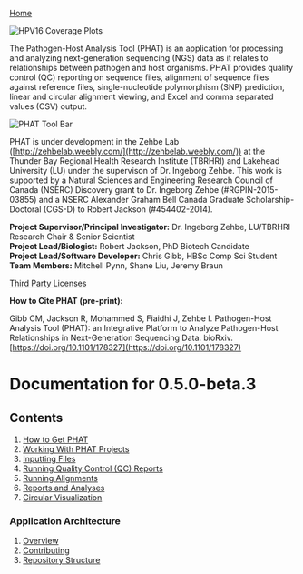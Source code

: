 [Home](https://chgibb.github.io/PHATDocs/)

![HPV16 Coverage Plots](https://chgibb.github.io//PHATDocs/docs/releases/0.1.0-beta.1/covHPV16white.png)

The Pathogen-Host Analysis Tool (PHAT) is an application for processing and analyzing next-generation sequencing (NGS) data as it relates to relationships between pathogen and host organisms. PHAT provides quality control (QC) reporting on sequence files, alignment of sequence files against reference files, single-nucleotide polymorphism (SNP) prediction, linear and circular alignment viewing, and Excel and comma separated values (CSV) output.

![PHAT Tool Bar](https://chgibb.github.io//PHATDocs/docs/releases/0.5.0-beta.3/PHATtoolbar.png)

PHAT is under development in the Zehbe Lab ([http://zehbelab.weebly.com/](http://zehbelab.weebly.com/)) at the Thunder Bay Regional Health Research Institute (TBRHRI) and Lakehead University (LU) under the supervison of Dr. Ingeborg Zehbe. This work is supported by a Natural Sciences and Engineering Research Council of Canada (NSERC) Discovery grant to Dr. Ingeborg Zehbe (#RGPIN-2015-03855) and a NSERC Alexander Graham Bell Canada Graduate Scholarship-Doctoral (CGS-D) to Robert Jackson (#454402-2014).

**Project Supervisor/Principal Investigator:** Dr. Ingeborg Zehbe, LU/TBRHRI Research Chair & Senior Scientist    
**Project Lead/Biologist:** Robert Jackson, PhD Biotech Candidate    
**Project Lead/Software Developer:** Chris Gibb, HBSc Comp Sci Student  
**Team Members:** Mitchell Pynn, Shane Liu, Jeremy Braun

[Third Party Licenses](https://chgibb.github.io/PHATDocs/docs/releases/0.5.0-beta.3/thirdParty)

**How to Cite PHAT (pre-print):**

Gibb CM, Jackson R, Mohammed S, Fiaidhi J, Zehbe I. Pathogen-Host Analysis Tool (PHAT): an Integrative Platform to Analyze Pathogen-Host Relationships in Next-Generation Sequencing Data. bioRxiv. [https://doi.org/10.1101/178327](https://doi.org/10.1101/178327)

# Documentation for 0.5.0-beta.3
## Contents
1. [How to Get PHAT](https://chgibb.github.io/PHATDocs/docs/releases/0.5.0-beta.3/howToGetPHAT)
2. [Working With PHAT Projects](https://chgibb.github.io/PHATDocs/docs/releases/0.5.0-beta.3/projects)
3. [Inputting Files](https://chgibb.github.io/PHATDocs/docs/releases/0.5.0-beta.3/inputtingFiles)
4. [Running Quality Control (QC) Reports](https://chgibb.github.io/PHATDocs/docs/releases/0.5.0-beta.3/QCReports)
5. [Running Alignments](https://chgibb.github.io/PHATDocs/docs/releases/0.5.0-beta.3/runningAlignments)
6. [Reports and Analyses](https://chgibb.github.io/PHATDocs/docs/releases/0.5.0-beta.3/reportsAndAnalyses)
7. [Circular Visualization](https://chgibb.github.io/PHATDocs/docs/releases/0.5.0-beta.3/circularVisualization)

### Application Architecture
1. [Overview](https://chgibb.github.io/PHATDocs/docs/releases/0.5.0-beta.3/archOverview)
2. [Contributing](https://chgibb.github.io/PHATDocs/docs/releases/0.5.0-beta.3/contributingGuide)
3. [Repository Structure](https://chgibb.github.io/PHATDocs/docs/releases/0.5.0-beta.3/repoStructure)
